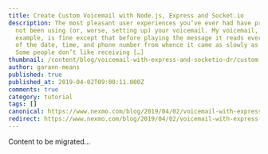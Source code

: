 ```yaml
---
title: Create Custom Voicemail with Node.js, Express and Socket.io
description: The most pleasant user experiences you’ve ever had have probably
  not been using (or, worse, setting up) your voicemail. My voicemail, for
  example, is fine except that before playing the message it reads every digit
  of the date, time, and phone number from whence it came as slowly as possible.
  Some people don’t like receiving […]
thumbnail: /content/blog/voicemail-with-express-and-socketio-dr/custom-voicemail-nodejs.png
author: garann-means
published: true
published_at: 2019-04-02T09:00:11.000Z
comments: true
category: tutorial
tags: []
canonical: https://www.nexmo.com/blog/2019/04/02/voicemail-with-express-and-socketio-dr
redirect: https://www.nexmo.com/blog/2019/04/02/voicemail-with-express-and-socketio-dr
---
```


Content to be migrated...

